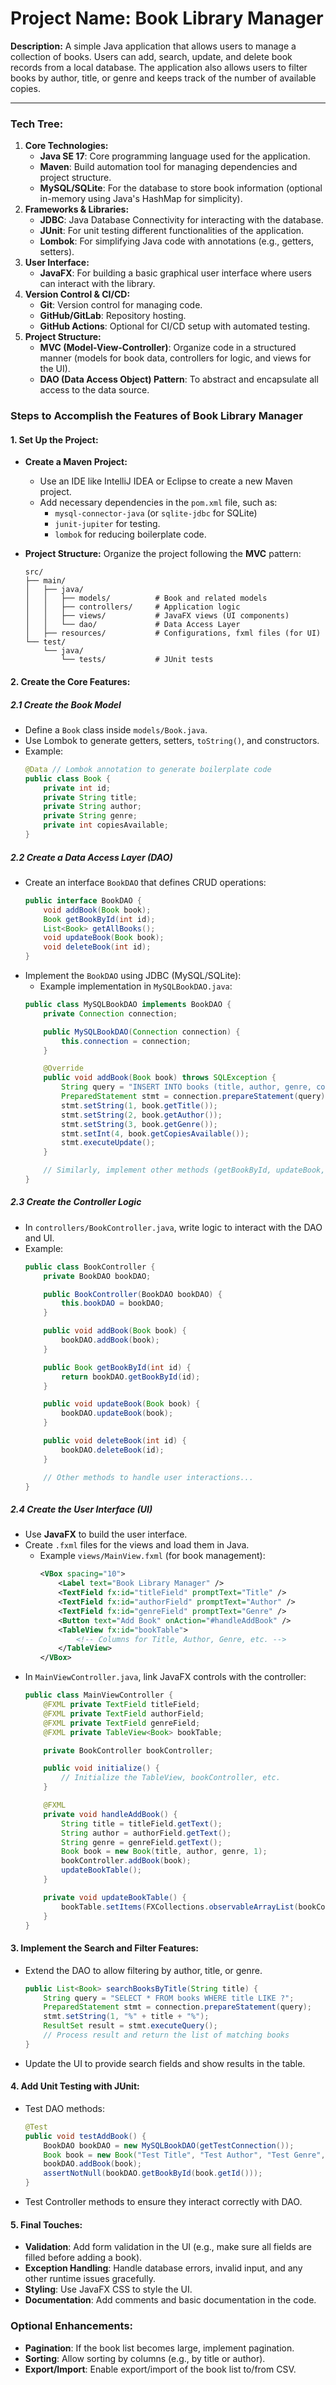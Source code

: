 # Project Name: **Book Library Manager**

**Description:**
A simple Java application that allows users to manage a collection of books. Users can add, search, update, and delete book records from a local database. The application also allows users to filter books by author, title, or genre and keeps track of the number of available copies.

---

### Tech Tree:

1. **Core Technologies:**
   - **Java SE 17**: Core programming language used for the application.
   - **Maven**: Build automation tool for managing dependencies and project structure.
   - **MySQL/SQLite**: For the database to store book information (optional in-memory using Java's HashMap for simplicity).
2. **Frameworks & Libraries:**
   - **JDBC**: Java Database Connectivity for interacting with the database.
   - **JUnit**: For unit testing different functionalities of the application.
   - **Lombok**: For simplifying Java code with annotations (e.g., getters, setters).
3. **User Interface:**
   - **JavaFX**: For building a basic graphical user interface where users can interact with the library.
4. **Version Control & CI/CD:**
   - **Git**: Version control for managing code.
   - **GitHub/GitLab**: Repository hosting.
   - **GitHub Actions**: Optional for CI/CD setup with automated testing.
5. **Project Structure:**
   - **MVC (Model-View-Controller)**: Organize code in a structured manner (models for book data, controllers for logic, and views for the UI).
   - **DAO (Data Access Object) Pattern**: To abstract and encapsulate all access to the data source.

### Steps to Accomplish the Features of **Book Library Manager**

#### **1. Set Up the Project:**
   - **Create a Maven Project:**
     - Use an IDE like IntelliJ IDEA or Eclipse to create a new Maven project.
     - Add necessary dependencies in the `pom.xml` file, such as:
       - `mysql-connector-java` (or `sqlite-jdbc` for SQLite)
       - `junit-jupiter` for testing.
       - `lombok` for reducing boilerplate code.
   
   - **Project Structure:**
     Organize the project following the **MVC** pattern:
     ```
     src/
     ├── main/
     │   ├── java/
     │   │   ├── models/          # Book and related models
     │   │   ├── controllers/     # Application logic
     │   │   ├── views/           # JavaFX views (UI components)
     │   │   └── dao/             # Data Access Layer
     │   ├── resources/           # Configurations, fxml files (for UI)
     └── test/
         └── java/
             └── tests/           # JUnit tests
     ```

#### **2. Create the Core Features:**

##### **2.1 Create the Book Model**
   - Define a `Book` class inside `models/Book.java`.
   - Use Lombok to generate getters, setters, `toString()`, and constructors.
   - Example:
     ```java
     @Data // Lombok annotation to generate boilerplate code
     public class Book {
         private int id;
         private String title;
         private String author;
         private String genre;
         private int copiesAvailable;
     }
     ```

##### **2.2 Create a Data Access Layer (DAO)**
   - Create an interface `BookDAO` that defines CRUD operations:
     ```java
     public interface BookDAO {
         void addBook(Book book);
         Book getBookById(int id);
         List<Book> getAllBooks();
         void updateBook(Book book);
         void deleteBook(int id);
     }
     ```
   - Implement the `BookDAO` using JDBC (MySQL/SQLite):
     - Example implementation in `MySQLBookDAO.java`:
     ```java
     public class MySQLBookDAO implements BookDAO {
         private Connection connection;

         public MySQLBookDAO(Connection connection) {
             this.connection = connection;
         }

         @Override
         public void addBook(Book book) throws SQLException {
             String query = "INSERT INTO books (title, author, genre, copiesAvailable) VALUES (?, ?, ?, ?)";
             PreparedStatement stmt = connection.prepareStatement(query);
             stmt.setString(1, book.getTitle());
             stmt.setString(2, book.getAuthor());
             stmt.setString(3, book.getGenre());
             stmt.setInt(4, book.getCopiesAvailable());
             stmt.executeUpdate();
         }

         // Similarly, implement other methods (getBookById, updateBook, deleteBook, etc.)
     }
     ```

##### **2.3 Create the Controller Logic**
   - In `controllers/BookController.java`, write logic to interact with the DAO and UI.
   - Example:
     ```java
     public class BookController {
         private BookDAO bookDAO;

         public BookController(BookDAO bookDAO) {
             this.bookDAO = bookDAO;
         }

         public void addBook(Book book) {
             bookDAO.addBook(book);
         }

         public Book getBookById(int id) {
             return bookDAO.getBookById(id);
         }

         public void updateBook(Book book) {
             bookDAO.updateBook(book);
         }

         public void deleteBook(int id) {
             bookDAO.deleteBook(id);
         }

         // Other methods to handle user interactions...
     }
     ```

##### **2.4 Create the User Interface (UI)**
   - Use **JavaFX** to build the user interface.
   - Create `.fxml` files for the views and load them in Java.
     - Example `views/MainView.fxml` (for book management):
       ```xml
       <VBox spacing="10">
           <Label text="Book Library Manager" />
           <TextField fx:id="titleField" promptText="Title" />
           <TextField fx:id="authorField" promptText="Author" />
           <TextField fx:id="genreField" promptText="Genre" />
           <Button text="Add Book" onAction="#handleAddBook" />
           <TableView fx:id="bookTable">
               <!-- Columns for Title, Author, Genre, etc. -->
           </TableView>
       </VBox>
       ```
   - In `MainViewController.java`, link JavaFX controls with the controller:
     ```java
     public class MainViewController {
         @FXML private TextField titleField;
         @FXML private TextField authorField;
         @FXML private TextField genreField;
         @FXML private TableView<Book> bookTable;

         private BookController bookController;

         public void initialize() {
             // Initialize the TableView, bookController, etc.
         }

         @FXML
         private void handleAddBook() {
             String title = titleField.getText();
             String author = authorField.getText();
             String genre = genreField.getText();
             Book book = new Book(title, author, genre, 1);
             bookController.addBook(book);
             updateBookTable();
         }

         private void updateBookTable() {
             bookTable.setItems(FXCollections.observableArrayList(bookController.getAllBooks()));
         }
     }
     ```

#### **3. Implement the Search and Filter Features:**
   - Extend the DAO to allow filtering by author, title, or genre.
     ```java
     public List<Book> searchBooksByTitle(String title) {
         String query = "SELECT * FROM books WHERE title LIKE ?";
         PreparedStatement stmt = connection.prepareStatement(query);
         stmt.setString(1, "%" + title + "%");
         ResultSet result = stmt.executeQuery();
         // Process result and return the list of matching books
     }
     ```

   - Update the UI to provide search fields and show results in the table.

#### **4. Add Unit Testing with JUnit:**
   - Test DAO methods:
     ```java
     @Test
     public void testAddBook() {
         BookDAO bookDAO = new MySQLBookDAO(getTestConnection());
         Book book = new Book("Test Title", "Test Author", "Test Genre", 1);
         bookDAO.addBook(book);
         assertNotNull(bookDAO.getBookById(book.getId()));
     }
     ```
   - Test Controller methods to ensure they interact correctly with DAO.

#### **5. Final Touches:**
   - **Validation**: Add form validation in the UI (e.g., make sure all fields are filled before adding a book).
   - **Exception Handling**: Handle database errors, invalid input, and any other runtime issues gracefully.
   - **Styling**: Use JavaFX CSS to style the UI.
   - **Documentation**: Add comments and basic documentation in the code.

### Optional Enhancements:
   - **Pagination**: If the book list becomes large, implement pagination.
   - **Sorting**: Allow sorting by columns (e.g., by title or author).
   - **Export/Import**: Enable export/import of the book list to/from CSV.
